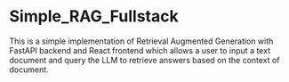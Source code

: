 # Simple_RAG_Fullstack
This is a simple implementation of Retrieval Augmented Generation with FastAPI backend and React frontend which allows a user to input a text document and query the LLM to retrieve answers based on the context of document.
